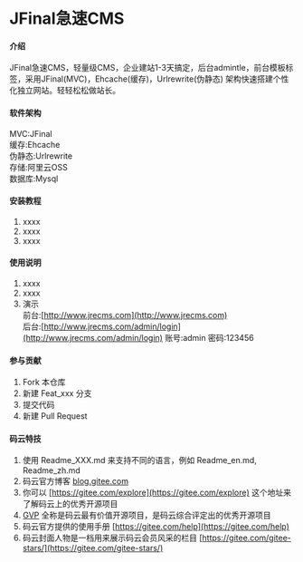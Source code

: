 # JFinal急速CMS

#### 介绍
JFinal急速CMS，轻量级CMS，企业建站1-3天搞定，后台admintle，前台模板标签，采用JFinal(MVC)，Ehcache(缓存)，Urlrewrite(伪静态) 架构快速搭建个性化独立网站。轻轻松松做站长。

#### 软件架构
MVC:JFinal<br/>
缓存:Ehcache<br/>
伪静态:Urlrewrite<br/>
存储:阿里云OSS<br/>
数据库:Mysql<br/>


#### 安装教程

1.  xxxx
2.  xxxx
3.  xxxx

#### 使用说明

1.  xxxx
2.  xxxx
3.  演示<br/>
前台:[http://www.jrecms.com](http://www.jrecms.com)<br/>
后台:[http://www.jrecms.com/admin/login](http://www.jrecms.com/admin/login) 账号:admin 密码:123456<br/>

#### 参与贡献

1.  Fork 本仓库
2.  新建 Feat_xxx 分支
3.  提交代码
4.  新建 Pull Request


#### 码云特技

1.  使用 Readme\_XXX.md 来支持不同的语言，例如 Readme\_en.md, Readme\_zh.md
2.  码云官方博客 [blog.gitee.com](https://blog.gitee.com)
3.  你可以 [https://gitee.com/explore](https://gitee.com/explore) 这个地址来了解码云上的优秀开源项目
4.  [GVP](https://gitee.com/gvp) 全称是码云最有价值开源项目，是码云综合评定出的优秀开源项目
5.  码云官方提供的使用手册 [https://gitee.com/help](https://gitee.com/help)
6.  码云封面人物是一档用来展示码云会员风采的栏目 [https://gitee.com/gitee-stars/](https://gitee.com/gitee-stars/)
